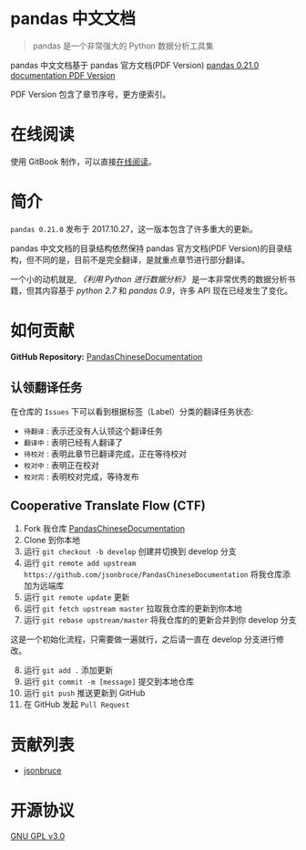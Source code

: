 # pandas 中文文档

> pandas 是一个非常强大的 Python 数据分析工具集

pandas 中文文档基于 pandas 官方文档(PDF Version)
 [pandas 0.21.0 documentation PDF  Version](https://pandas.pydata.org/pandas-docs/stable/pandas.pdf)

PDF Version 包含了章节序号，更方便索引。


# 在线阅读
使用 GitBook 制作，可以直接[在线阅读](https://jsonbruce.gitbooks.io/pandas-chinese-documentation)。


# 简介
`pandas 0.21.0` 发布于 2017.10.27，这一版本包含了许多重大的更新。

pandas 中文文档的目录结构依然保持 pandas 官方文档(PDF Version)的目录结构，但不同的是，目前不是完全翻译，是就重点章节进行部分翻译。

一个小的动机就是, *《利用 Python 进行数据分析》* 是一本非常优秀的数据分析书籍，但其内容基于 *python 2.7* 和 *pandas 0.9*，许多 API 现在已经发生了变化。


# 如何贡献
**GitHub Repository:** [PandasChineseDocumentation](https://github.com/jsonbruce/PandasChineseDocumentation)

## 认领翻译任务
在仓库的 `Issues` 下可以看到根据标签（Label）分类的翻译任务状态:

- `待翻译` : 表示还没有人认领这个翻译任务
- `翻译中` : 表明已经有人翻译了
- `待校对` : 表明此章节已翻译完成，正在等待校对
- `校对中` : 表明正在校对
- `校对完` : 表明校对完成，等待发布


## Cooperative Translate Flow (CTF)

1. Fork 我仓库 [PandasChineseDocumentation](https://github.com/jsonbruce/PandasChineseDocumentation)
2. Clone 到你本地
3. 运行 `git checkout -b develop` 创建并切换到 develop 分支
4. 运行 `git remote add upstream https://github.com/jsonbruce/PandasChineseDocumentation` 将我仓库添加为远端库
5. 运行 `git remote update` 更新
6. 运行 `git fetch upstream master` 拉取我仓库的更新到你本地
7. 运行 `git rebase upstream/master` 将我仓库的的更新合并到你 develop 分支

这是一个初始化流程，只需要做一遍就行，之后请一直在 develop 分支进行修改。

8. 运行 `git add .` 添加更新
9. 运行 `git commit -m [message]` 提交到本地仓库
10. 运行 `git push` 推送更新到 GitHub
11. 在 GitHub 发起 `Pull Request`


# 贡献列表
- [jsonbruce](https://github.com/jsonbruce)


# 开源协议
[GNU GPL v3.0](https://choosealicense.com/licenses/gpl-3.0)
